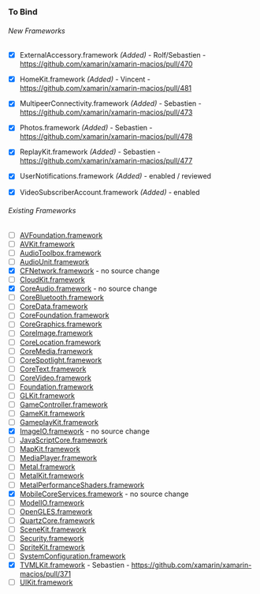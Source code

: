 ### To Bind
###### New Frameworks
- [X] ExternalAccessory.framework *(Added)* - Rolf/Sebastien - https://github.com/xamarin/xamarin-macios/pull/470
- [X] HomeKit.framework *(Added)* - Vincent - https://github.com/xamarin/xamarin-macios/pull/481
- [X] MultipeerConnectivity.framework *(Added)* - Sebastien - https://github.com/xamarin/xamarin-macios/pull/473
- [X] Photos.framework *(Added)* - Sebastien - https://github.com/xamarin/xamarin-macios/pull/478
- [X] ReplayKit.framework *(Added)* - Sebastien - https://github.com/xamarin/xamarin-macios/pull/477
- [X] UserNotifications.framework *(Added)* - enabled / reviewed
- [X] VideoSubscriberAccount.framework *(Added)* - enabled


###### Existing Frameworks
- [ ] [AVFoundation.framework](https://github.com/xamarin/xamarin-macios/wiki/AVFoundation-tvOS-Beta1)
- [ ] [AVKit.framework](https://github.com/xamarin/xamarin-macios/wiki/AVKit-tvOS-Beta1)
- [ ] [AudioToolbox.framework](https://github.com/xamarin/xamarin-macios/wiki/AudioToolbox-tvOS-Beta1)
- [ ] [AudioUnit.framework](https://github.com/xamarin/xamarin-macios/wiki/AudioUnit-tvOS-Beta1)
- [X] [CFNetwork.framework](https://github.com/xamarin/xamarin-macios/wiki/CFNetwork-tvOS-Beta1) - no source change
- [ ] [CloudKit.framework](https://github.com/xamarin/xamarin-macios/wiki/CloudKit-tvOS-Beta1)
- [X] [CoreAudio.framework](https://github.com/xamarin/xamarin-macios/wiki/CoreAudio-tvOS-Beta1) - no source change
- [ ] [CoreBluetooth.framework](https://github.com/xamarin/xamarin-macios/wiki/CoreBluetooth-tvOS-Beta1)
- [ ] [CoreData.framework](https://github.com/xamarin/xamarin-macios/wiki/CoreData-tvOS-Beta1)
- [ ] [CoreFoundation.framework](https://github.com/xamarin/xamarin-macios/wiki/CoreFoundation-tvOS-Beta1)
- [ ] [CoreGraphics.framework](https://github.com/xamarin/xamarin-macios/wiki/CoreGraphics-tvOS-Beta1)
- [ ] [CoreImage.framework](https://github.com/xamarin/xamarin-macios/wiki/CoreImage-tvOS-Beta1)
- [ ] [CoreLocation.framework](https://github.com/xamarin/xamarin-macios/wiki/CoreLocation-tvOS-Beta1)
- [ ] [CoreMedia.framework](https://github.com/xamarin/xamarin-macios/wiki/CoreMedia-tvOS-Beta1)
- [ ] [CoreSpotlight.framework](https://github.com/xamarin/xamarin-macios/wiki/CoreSpotlight-tvOS-Beta1)
- [ ] [CoreText.framework](https://github.com/xamarin/xamarin-macios/wiki/CoreText-tvOS-Beta1)
- [ ] [CoreVideo.framework](https://github.com/xamarin/xamarin-macios/wiki/CoreVideo-tvOS-Beta1)
- [ ] [Foundation.framework](https://github.com/xamarin/xamarin-macios/wiki/Foundation-tvOS-Beta1)
- [ ] [GLKit.framework](https://github.com/xamarin/xamarin-macios/wiki/GLKit-tvOS-Beta1)
- [ ] [GameController.framework](https://github.com/xamarin/xamarin-macios/wiki/GameController-tvOS-Beta1)
- [ ] [GameKit.framework](https://github.com/xamarin/xamarin-macios/wiki/GameKit-tvOS-Beta1)
- [ ] [GameplayKit.framework](https://github.com/xamarin/xamarin-macios/wiki/GameplayKit-tvOS-Beta1)
- [X] [ImageIO.framework](https://github.com/xamarin/xamarin-macios/wiki/ImageIO-tvOS-Beta1) - no source change
- [ ] [JavaScriptCore.framework](https://github.com/xamarin/xamarin-macios/wiki/JavaScriptCore-tvOS-Beta1)
- [ ] [MapKit.framework](https://github.com/xamarin/xamarin-macios/wiki/MapKit-tvOS-Beta1)
- [ ] [MediaPlayer.framework](https://github.com/xamarin/xamarin-macios/wiki/MediaPlayer-tvOS-Beta1)
- [ ] [Metal.framework](https://github.com/xamarin/xamarin-macios/wiki/Metal-tvOS-Beta1)
- [ ] [MetalKit.framework](https://github.com/xamarin/xamarin-macios/wiki/MetalKit-tvOS-Beta1)
- [ ] [MetalPerformanceShaders.framework](https://github.com/xamarin/xamarin-macios/wiki/MetalPerformanceShaders-tvOS-Beta1)
- [X] [MobileCoreServices.framework](https://github.com/xamarin/xamarin-macios/wiki/MobileCoreServices-tvOS-Beta1) - no source change
- [ ] [ModelIO.framework](https://github.com/xamarin/xamarin-macios/wiki/ModelIO-tvOS-Beta1)
- [ ] [OpenGLES.framework](https://github.com/xamarin/xamarin-macios/wiki/OpenGLES-tvOS-Beta1)
- [ ] [QuartzCore.framework](https://github.com/xamarin/xamarin-macios/wiki/QuartzCore-tvOS-Beta1)
- [ ] [SceneKit.framework](https://github.com/xamarin/xamarin-macios/wiki/SceneKit-tvOS-Beta1)
- [ ] [Security.framework](https://github.com/xamarin/xamarin-macios/wiki/Security-tvOS-Beta1)
- [ ] [SpriteKit.framework](https://github.com/xamarin/xamarin-macios/wiki/SpriteKit-tvOS-Beta1)
- [ ] [SystemConfiguration.framework](https://github.com/xamarin/xamarin-macios/wiki/SystemConfiguration-tvOS-Beta1)
- [X] [TVMLKit.framework](https://github.com/xamarin/xamarin-macios/wiki/TVMLKit-tvOS-Beta1) - Sebastien - https://github.com/xamarin/xamarin-macios/pull/371
- [ ] [UIKit.framework](https://github.com/xamarin/xamarin-macios/wiki/UIKit-tvOS-Beta1)
